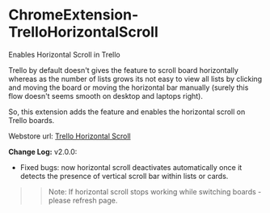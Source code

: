 # ChromeExtension-TrelloHorizontalScroll

Enables Horizontal Scroll in Trello

Trello by default doesn't gives the feature to scroll board horizontally whereas as the number of lists grows its not easy to view all lists by clicking and moving the board or moving the horizontal bar manually (surely this flow doesn't seems smooth on desktop and laptops right).

So, this extension adds the feature and enables the horizontal scroll on Trello boards.

Webstore url: <a href="https://chrome.google.com/webstore/detail/trello-horizontal-scroll/helbelbejomncfaikdnecdmpjfcnpfoi"> Trello Horizontal Scroll</a>

**Change Log:**
v2.0.0: 
- Fixed bugs: now horizontal scroll deactivates automatically once it detects the presence of vertical scroll bar within lists or cards.

>>Note: If horizontal scroll stops working while switching boards - please refresh page.
